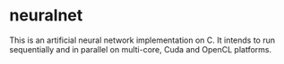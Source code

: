 # neuralnet
This is an artificial neural network implementation on C. It intends to run sequentially and in parallel on multi-core, Cuda and OpenCL platforms.
